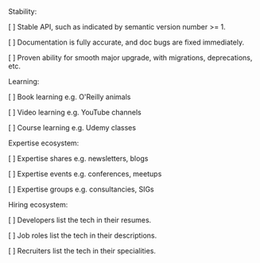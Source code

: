 

Stability:

[ ] Stable API, such as indicated by semantic version number >= 1.

[ ] Documentation is fully accurate, and doc bugs are fixed immediately.

[ ] Proven ability for smooth major upgrade, with migrations, deprecations, etc.

Learning:

[ ] Book learning e.g. O'Reilly animals

[ ] Video learning e.g. YouTube channels

[ ] Course learning e.g. Udemy classes

Expertise ecosystem:

[ ] Expertise shares e.g. newsletters, blogs

[ ] Expertise events e.g. conferences, meetups

[ ] Expertise groups e.g. consultancies, SIGs

Hiring ecosystem:

[ ] Developers list the tech in their resumes.

[ ] Job roles list the tech in their descriptions.

[ ] Recruiters list the tech in their specialities.
